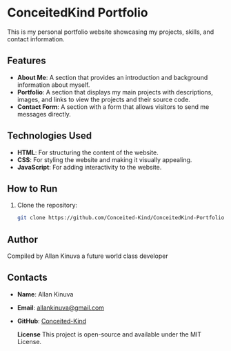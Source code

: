 # ConceitedKind Portfolio

This is my personal portfolio website showcasing my projects, skills, and contact information.

## Features
- **About Me**: A section that provides an introduction and background information about myself.
- **Portfolio**: A section that displays my main projects with descriptions, images, and links to view the projects and their source code.
- **Contact Form**: A section with a form that allows visitors to send me messages directly.

## Technologies Used
- **HTML**: For structuring the content of the website.
- **CSS**: For styling the website and making it visually appealing.
- **JavaScript**: For adding interactivity to the website.

## How to Run
1. Clone the repository:
   ```bash
   git clone https://github.com/Conceited-Kind/ConceitedKind-Portfolio.git

## Author
Compiled by Allan Kinuva a future world class developer

## Contacts
 - **Name**: Allan Kinuva
 - **Email**: allankinuva@gmail.com
 - **GitHub**: [Conceited-Kind](https://github.com/Conceited-Kind)
   
   **License**
This project is open-source and available under the MIT License.
